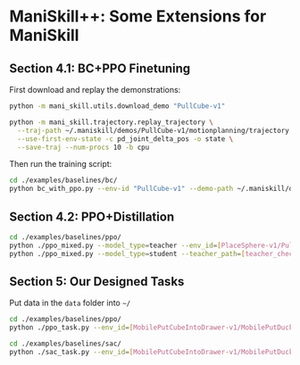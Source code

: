# ManiSkill++: Some Extensions for ManiSkill

## Section 4.1: BC+PPO Finetuning

First download and replay the demonstrations:

```bash
python -m mani_skill.utils.download_demo "PullCube-v1"
```

```bash
python -m mani_skill.trajectory.replay_trajectory \
  --traj-path ~/.maniskill/demos/PullCube-v1/motionplanning/trajectory.h5 \
  --use-first-env-state -c pd_joint_delta_pos -o state \
  --save-traj --num-procs 10 -b cpu
```

Then run the training script:

```bash
cd ./examples/baselines/bc/
python bc_with_ppo.py --env-id "PullCube-v1" --demo-path ~/.maniskill/demos/PullCube-v1/motionplanning/trajectory.state.pd_joint_delta_pos.cpu.h5 --control-mode "pd_joint_delta_pos" --sim-backend "cpu" --max-episode-steps 100 --total-iters 10000 --num_envs=2048 --update_epochs=8 --num_minibatches=32 --num-steps=100 --num-eval-steps=100
```

## Section 4.2: PPO+Distillation

```bash
cd ./examples/baselines/ppo/
python ./ppo_mixed.py --model_type=teacher --env_id=[PlaceSphere-v1/PullCube-v1/LiftPegUpright-v1/PokeCube-v1]
python ./ppo_mixed.py --model_type=student --teacher_path=[teacher_checkpoint_path] --env_id=[PlaceSphere-v1/PullCube-v1/LiftPegUpright-v1/PokeCube-v1]
```

## Section 5: Our Designed Tasks

Put data in the ``data`` folder into ``~/``
```bash
cd ./examples/baselines/ppo/
python ./ppo_task.py --env_id=[MobilePutCubeIntoDrawer-v1/MobilePutDuckIntoDrawer-v1/MobilePutPyramidIntoDrawer-v1/OpenRefrigerator-v1/MobilePutAppleIntoRefrigerator-v1/MobilePutCubeIntoRefrigerator-v1]
```

```bash
cd ./examples/baselines/sac/
python ./sac_task.py --env_id=[MobilePutCubeIntoDrawer-v1/MobilePutDuckIntoDrawer-v1/MobilePutPyramidIntoDrawer-v1/OpenRefrigerator-v1/MobilePutAppleIntoRefrigerator-v1/MobilePutCubeIntoRefrigerator-v1]
```